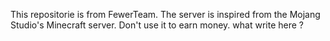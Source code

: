 This repositorie is from FewerTeam. The server is inspired from the Mojang Studio's Minecraft server.
Don't use it to earn money.
what write here ?
